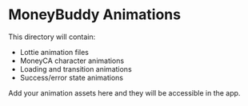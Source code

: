 # MoneyBuddy Animations

This directory will contain:
- Lottie animation files
- MoneyCA character animations
- Loading and transition animations
- Success/error state animations

Add your animation assets here and they will be accessible in the app.